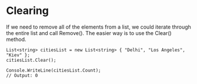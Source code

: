 # Clearing

If we need to remove all of the elements from a list, we could iterate through the entire list and call Remove(). The easier way is to use the Clear() method.

    List<string> citiesList = new List<string> { "Delhi", "Los Angeles", "Kiev" };
    citiesList.Clear();

    Console.WriteLine(citiesList.Count);
    // Output: 0
